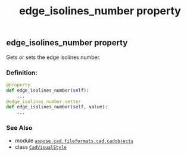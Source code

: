 ﻿---
title: edge_isolines_number property
second_title: Aspose.CAD for Python via .NET API References
description: 
type: docs
weight: 200
url: /python-net/aspose.cad.fileformats.cad.cadobjects/cadvisualstyle/edge_isolines_number/
is_root: false
---

## edge_isolines_number property


Gets or sets the edge isolines number.
### Definition:
```python
@property
def edge_isolines_number(self):
    ...
@edge_isolines_number.setter
def edge_isolines_number(self, value):
    ...
```

### See Also
* module [`aspose.cad.fileformats.cad.cadobjects`](../../)
* class [`CadVisualStyle`](/cad/python-net/aspose.cad.fileformats.cad.cadobjects/cadvisualstyle)
